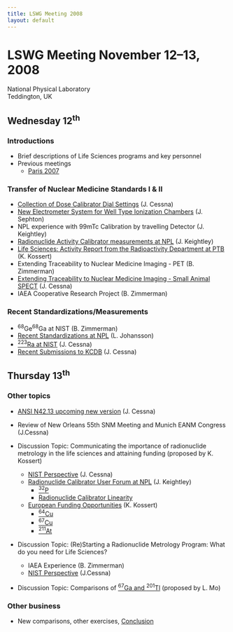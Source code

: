 ```yaml
---
title: LSWG Meeting 2008
layout: default
---
```


# LSWG Meeting November 12–13, 2008

National Physical Laboratory\
Teddington, UK

## Wednesday 12<sup>th</sup>

### Introductions

- Brief descriptions of Life Sciences programs and key personnel
- Previous meetings
  - [Paris 2007](day1/CessnaPrevMtg.pdf)

### Transfer of Nuclear Medicine Standards I & II

- [Collection of Dose Calibrator Dial Settings](day1/CessnaCalibratorSettings.pdf) (J. Cessna)
- [New Electrometer System for Well Type Ionization Chambers](day1/SephtonElectrom.pdf) (J. Sephton)
- NPL experience with 99mTc Calibration by travelling Detector (J. Keightley)
- [Radionuclide Activity Calibrator measurements at NPL](day1/Keightley_NPL_NM.pdf) (J. Keightley)
- [Life Sciences: Activity Report from the Radioactivity Department at PTB](day1/KossertPTBLifeScieces.pdf) (K. Kossert)
- Extending Traceability to Nuclear Medicine Imaging - PET (B. Zimmerman)
- [Extending Traceability to Nuclear Medicine Imaging - Small Animal SPECT](day1/CessnaSmallAnimalImagingV2.pdf) (J. Cessna)
- IAEA Cooperative Research Project (B. Zimmerman)

### Recent Standardizations/Measurements

- <sup>68</sup>Ge<sup>68</sup>Ga at NIST (B. Zimmerman)
- [Recent Standardizations at NPL](day1/LenaNucMed.pdf) (L. Johansson)
- [<sup>223</sup>Ra at NIST](day1/Cessna223RaLSWG.pdf) (J. Cessna)
- [Recent Submissions to KCDB](day1/CessnaRecentKCDB.pdf) (J. Cessna)

## Thursday 13<sup>th</sup>

### Other topics

- [ANSI N42.13 upcoming new version](day2/ANSIN42-13.pdf) (J. Cessna)

- Review of New Orleans 55th SNM Meeting and Munich EANM Congress (J.Cessna)

- Discussion Topic: Communicating the importance of radionuclide metrology in the life sciences and attaining funding (proposed by K. Kossert)

  - [NIST Perspective](day2/MetrologyFundingDiscussion.pdf) (J. Cessna)
  - [Radionuclide Calibrator User Forum at NPL](day2/KeightleyRCUFMain.pdf) (J. Keightley)
    - [<sup>32</sup>P](day2/KeightleyRCUF32P.pdf)
    - [Radionuclide Calibrator Linearity](day2/KeightleyRCUFLinearity.pdf)
  - [European Funding Opportunities](day2/Kossertfunding.pdf) (K. Kossert)
    - [<sup>64</sup>Cu](day2/ProposedProjectIRCu64.pdf)
    - [<sup>67</sup>Cu](day2/ProposedProjectIRCu67.pdf)
    - [<sup>211</sup>At](day2/ProposedprojetcIRAt-211.pdf)

- Discussion Topic: (Re)Starting a Radionuclide Metrology Program: What do you need for Life Sciences?
  - IAEA Experience (B. Zimmerman)
  - [NIST Perspective](day2/LSMetrology-NISTPerspective.pdf) (J.Cessna)

- Discussion Topic: Comparisons of [<sup>67</sup>Ga and <sup>201</sup>Tl](day2/67Gaand01TlKCDB.pdf) (proposed by L. Mo)

### Other business

- New comparisons, other exercises,
  [Conclusion](day2/OtherBus-Concl.pdf)
